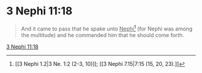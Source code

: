 # 3 Nephi 11:18

> And it came to pass that he spake unto <u>Nephi</u>[^a] (for Nephi was among the multitude) and he commanded him that he should come forth.

[3 Nephi 11:18](https://www.churchofjesuschrist.org/study/scriptures/bofm/3-ne/11?lang=eng&id=p18#p18)


[^a]: [[3 Nephi 1.2|3 Ne. 1:2 (2-3, 10)]]; [[3 Nephi 7.15|7:15 (15, 20, 23).]]
